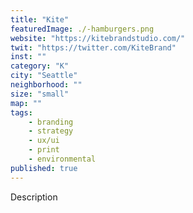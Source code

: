 ```yaml
---
title: "Kite"
featuredImage: ./-hamburgers.png
website: "https://kitebrandstudio.com/"
twit: "https://twitter.com/KiteBrand"
inst: ""
category: "K"
city: "Seattle"
neighborhood: ""
size: "small"
map: ""
tags:
    - branding
    - strategy
    - ux/ui
    - print
    - environmental
published: true
---
```


Description
